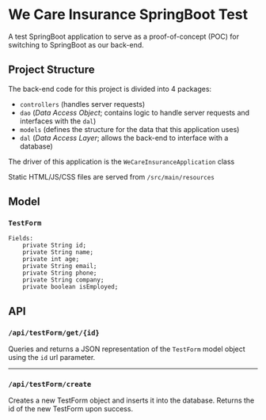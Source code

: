 # We Care Insurance SpringBoot Test
A test SpringBoot application to serve as a proof-of-concept (POC)
for switching to SpringBoot as our back-end.

## Project Structure
The back-end code for this project is divided into 4 packages:
- `controllers` (handles server requests)
- `dao` (<i>Data Access Object</i>; contains logic to handle server requests and interfaces with the `dal`)
- `models` (defines the structure for the data that this application uses)
- `dal` (<i>Data Access Layer</i>; allows the back-end to interface with a database)

The driver of this application is the `WeCareInsuranceApplication` class

Static HTML/JS/CSS files are served from `/src/main/resources`

## Model
### `TestForm`
    Fields:
        private String id;
        private String name;
        private int age;
        private String email;
        private String phone;
        private String company;
        private boolean isEmployed;

## API
### `/api/testForm/get/{id}`
Queries and returns a JSON representation of the `TestForm` model object using the `id` url parameter.

---

### `/api/testForm/create`
Creates a new TestForm object and inserts it into the database. Returns the id 
of the new TestForm upon success.
